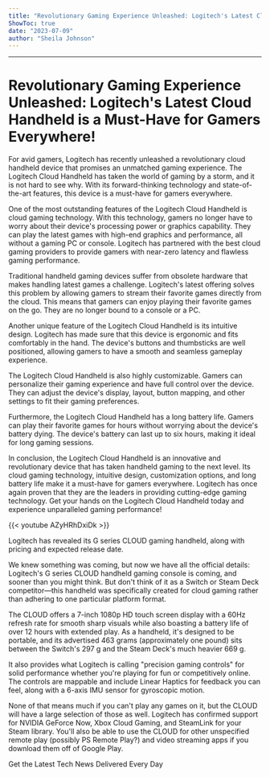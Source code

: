 ```yaml
---
title: "Revolutionary Gaming Experience Unleashed: Logitech's Latest Cloud Handheld is a Must-Have for Gamers Everywhere!"
ShowToc: true 
date: "2023-07-09"
author: "Sheila Johnson"
---
```

*****
# Revolutionary Gaming Experience Unleashed: Logitech's Latest Cloud Handheld is a Must-Have for Gamers Everywhere!

For avid gamers, Logitech has recently unleashed a revolutionary cloud handheld device that promises an unmatched gaming experience. The Logitech Cloud Handheld has taken the world of gaming by a storm, and it is not hard to see why. With its forward-thinking technology and state-of-the-art features, this device is a must-have for gamers everywhere.

One of the most outstanding features of the Logitech Cloud Handheld is cloud gaming technology. With this technology, gamers no longer have to worry about their device's processing power or graphics capability. They can play the latest games with high-end graphics and performance, all without a gaming PC or console. Logitech has partnered with the best cloud gaming providers to provide gamers with near-zero latency and flawless gaming performance.

Traditional handheld gaming devices suffer from obsolete hardware that makes handling latest games a challenge. Logitech's latest offering solves this problem by allowing gamers to stream their favorite games directly from the cloud. This means that gamers can enjoy playing their favorite games on the go. They are no longer bound to a console or a PC.

Another unique feature of the Logitech Cloud Handheld is its intuitive design. Logitech has made sure that this device is ergonomic and fits comfortably in the hand. The device's buttons and thumbsticks are well positioned, allowing gamers to have a smooth and seamless gameplay experience.

The Logitech Cloud Handheld is also highly customizable. Gamers can personalize their gaming experience and have full control over the device. They can adjust the device's display, layout, button mapping, and other settings to fit their gaming preferences.

Furthermore, the Logitech Cloud Handheld has a long battery life. Gamers can play their favorite games for hours without worrying about the device's battery dying. The device's battery can last up to six hours, making it ideal for long gaming sessions.

In conclusion, the Logitech Cloud Handheld is an innovative and revolutionary device that has taken handheld gaming to the next level. Its cloud gaming technology, intuitive design, customization options, and long battery life make it a must-have for gamers everywhere. Logitech has once again proven that they are the leaders in providing cutting-edge gaming technology. Get your hands on the Logitech Cloud Handheld today and experience unparalleled gaming performance!

{{< youtube AZyHRhDxiDk >}} 




Logitech has revealed its G series CLOUD gaming handheld, along with pricing and expected release date.

 

We knew something was coming, but now we have all the official details: Logitech's G series CLOUD handheld gaming console is coming, and sooner than you might think. But don't think of it as a Switch or Steam Deck competitor—this handheld was specifically created for cloud gaming rather than adhering to one particular platform format.

 

The CLOUD offers a 7-inch 1080p HD touch screen display with a 60Hz refresh rate for smooth sharp visuals while also boasting a battery life of over 12 hours with extended play. As a handheld, it's designed to be portable, and its advertised 463 grams (approximately one pound) sits between the Switch's 297 g and the Steam Deck's much heavier 669 g.

 

It also provides what Logitech is calling "precision gaming controls" for solid performance whether you're playing for fun or competitively online. The controls are mappable and include Linear Haptics for feedback you can feel, along with a 6-axis IMU sensor for gyroscopic motion.

 

None of that means much if you can't play any games on it, but the CLOUD will have a large selection of those as well. Logitech has confirmed support for NVIDIA GeForce Now, Xbox Cloud Gaming, and SteamLink for your Steam library. You'll also be able to use the CLOUD for other unspecified remote play (possibly PS Remote Play?) and video streaming apps if you download them off of Google Play.

 

Get the Latest Tech News Delivered Every Day




